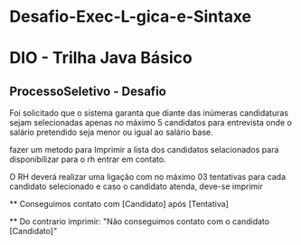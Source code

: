 # Desafio-Exec-L-gica-e-Sintaxe

# DIO - Trilha Java Básico

## ProcessoSeletivo - Desafio

Foi solicitado que o sistema garanta que diante das inúmeras candidaturas sejam selecionadas apenas no máximo 5 candidatos para entrevista onde o salário pretendido seja menor ou igual ao salário base.

fazer um metodo para Imprimir a lista dos candidatos selacionados para disponibilizar para o rh entrar em contato.

O RH deverá realizar uma ligação com no máximo 03 tentativas para cada candidato selecionado e caso o candidato atenda, deve-se imprimir

\*\* Conseguimos contato com [Candidato] após [Tentativa]

\*\* Do contrario imprimir: "Não conseguimos contato com o candidato [Candidato]"
